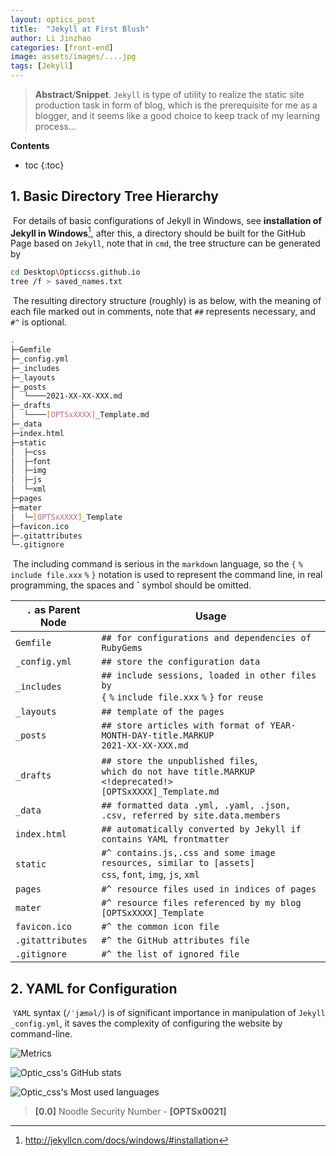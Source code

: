 ```yaml
---
layout: optics_post
title:  "Jekyll at First Blush"
author: Li Jinzhao
categories: [front-end]
image: assets/images/....jpg
tags: [Jekyll]
---
```


> **Abstract**/**Snippet**. `Jekyll` is type of utility to realize the static site production task in form of blog, which is the prerequisite for me as a blogger, and it seems like a good choice to keep track of my learning process...

**Contents**

* toc
{:toc}
## **1. Basic Directory Tree Hierarchy**

​	For details of  basic configurations of Jekyll in Windows, see **installation of Jekyll in Windows**[^1], after this, a directory should be built for the GitHub Page based on `Jekyll`, note that in `cmd`, the tree structure can be generated by

```bash
cd Desktop\Opticcss.github.io
tree /f > saved_names.txt
```

​	The resulting directory structure (roughly) is as below, with the meaning of each file marked out in comments, note that `##` represents necessary, and `#^` is optional.

```bash
.
├─Gemfile
├─_config.yml
├─_includes
├─_layouts
├─_posts
│  └────2021-XX-XX-XXX.md
├─_drafts
│  └────[OPTSxXXXX]_Template.md
├─_data
├─index.html
├─static
│  ├─css
│  ├─font
│  ├─img
│  ├─js
│  └─xml
├─pages
├─mater
│  └─[OPTSxXXXX]_Template
├─favicon.ico
├─.gitattributes
└─.gitignore
```

​	The including command is serious in the `markdown` language, so the `{` `%` `include file.xxx` `%` `}` notation is used to represent the command line, in real programming, the spaces and **\`** symbol should be omitted.

| `.` **as Parent Node** | **Usage**                                                    |
| ---------------------- | ------------------------------------------------------------ |
| `Gemfile`              | `## for configurations and dependencies of RubyGems`         |
| `_config.yml`          | `## store the configuration data`                            |
| `_includes`            | `## include sessions, loaded in other files by`<br />`{` `%` `include file.xxx` `%` `}` `for reuse` |
| `_layouts`             | `## template of the pages`                                   |
| `_posts`               | `## store articles with format of YEAR-MONTH-DAY-title.MARKUP`<br />`2021-XX-XX-XXX.md` |
| `_drafts`              | `## store the unpublished files`,<br />`which do not have title.MARKUP <!deprecated!>`<br />`[OPTSxXXXX]_Template.md` |
| `_data`                | `## formatted data .yml, .yaml, .json, .csv, referred by site.data.members` |
| `index.html`           | `## automatically converted by Jekyll if contains YAML frontmatter` |
| `static`               | `#^ contains.js,.css and some image resources, similar to [assets]`<br />`css`, `font`, `img`, `js`, `xml` |
| `pages`                | `#^ resource files used in indices of pages`                 |
| `mater`                | `#^ resource files referenced by my blog`<br />`[OPTSxXXXX]_Template` |
| `favicon.ico`          | `#^ the common icon file`                                    |
| `.gitattributes`       | `#^ the GitHub attributes file`                              |
| `.gitignore`           | `#^ the list of ignored file`                                |

## 2. **YAML for Configuration**

​	`YAML` syntax (`/ˈjæməl/`) is of significant importance in manipulation of `Jekyll` `_config.yml`,  it saves the complexity of configuring the website by command-line. 










































![Metrics](https://metrics.lecoq.io/Opticcss?template=classic&config.timezone=Asia%2FShanghai)

![Optic_css's GitHub stats](https://github-readme-stats.vercel.app/api?username=Opticcss&show_icons=true&theme=radical)

![Optic_css's Most used languages](https://github-readme-stats.vercel.app/api/top-langs/?username=Opticcss&layout=compact&hide_border=true&langs_count=10)



> <span id="jump0">**[0.0]**</span> Noodle Security Number - **[OPTSx0021]**

[^1]:http://jekyllcn.com/docs/windows/#installation
[^2]:https://pages.github.com/
[^3]:

